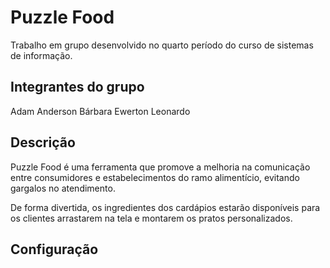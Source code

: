 # Puzzle Food

Trabalho em grupo desenvolvido no quarto período do curso de sistemas de informação. 

## Integrantes do grupo

Adam
Anderson
Bárbara
Ewerton
Leonardo

## Descrição

Puzzle Food é uma ferramenta que promove a melhoria na comunicação entre
consumidores e estabelecimentos do ramo alimentício, evitando gargalos no
atendimento.

De forma divertida, os ingredientes dos cardápios estarão disponíveis para os
clientes arrastarem na tela e montarem os pratos personalizados.

## Configuração

